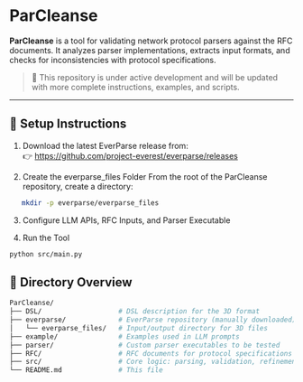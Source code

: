 # ParCleanse
**ParCleanse** is a tool for validating network protocol parsers against the RFC documents. It analyzes parser implementations, extracts input formats, and checks for inconsistencies with protocol specifications.

> 🚧 This repository is under active development and will be updated with more complete instructions, examples, and scripts.

---

## 🔧 Setup Instructions
1. Download the latest EverParse release from:  
 👉 https://github.com/project-everest/everparse/releases

2. Create the everparse_files Folder
From the root of the ParCleanse repository, create a directory:
```bash
   mkdir -p everparse/everparse_files
```

3. Configure LLM APIs, RFC Inputs, and Parser Executable

4. Run the Tool
```bash
python src/main.py
```

## 📂 Directory Overview
```bash
ParCleanse/
├── DSL/                   # DSL description for the 3D format
├── everparse/             # EverParse repository (manually downloaded)
│   └── everparse_files/   # Input/output directory for 3D files
├── example/               # Examples used in LLM prompts
├── parser/                # Custom parser executables to be tested
├── RFC/                   # RFC documents for protocol specifications
├── src/                   # Core logic: parsing, validation, refinement
└── README.md              # This file
```
